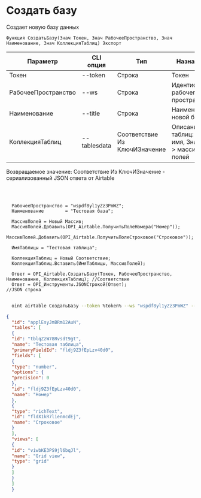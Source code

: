 ﻿---
sidebar_position: 3
---

# Создать базу
 Создает новую базу данных



`Функция СоздатьБазу(Знач Токен, Знач РабочееПространство, Знач Наименование, Знач КоллекцияТаблиц) Экспорт`

  | Параметр | CLI опция | Тип | Назначение |
  |-|-|-|-|
  | Токен | --token | Строка | Токен |
  | РабочееПространство | --ws | Строка | Идентификатор рабочего пространства |
  | Наименование | --title | Строка | Наименование новой базы |
  | КоллекцияТаблиц | --tablesdata | Соответствие Из КлючИЗначение | Описание таблиц: Ключ > имя, Значение > массив полей |

  
  Возвращаемое значение:   Соответствие Из КлючИЗначение - сериализованный JSON ответа от Airtable

<br/>




```bsl title="Пример кода"
  
  РабочееПространство = "wspdf8yl1yZz3PmWZ";
  Наименование        = "Тестовая база";
  
  МассивПолей = Новый Массив;
  МассивПолей.Добавить(OPI_Airtable.ПолучитьПолеНомера("Номер"));
  МассивПолей.Добавить(OPI_Airtable.ПолучитьПолеСтроковое("Строковое"));
  
  ИмяТаблицы = "Тестовая таблица";
  
  КоллекцияТаблиц = Новый Соответствие;
  КоллекцияТаблиц.Вставить(ИмяТаблицы, МассивПолей);
  
  Ответ = OPI_Airtable.СоздатьБазу(Токен, РабочееПространство, Наименование, КоллекцияТаблиц); //Соответствие
  Ответ = OPI_Инструменты.JSONСтрокой(Ответ);                                                  //JSON строка
```



```sh title="Пример команды CLI"
    
  oint airtable СоздатьБазу --token %token% --ws "wspdf8yl1yZz3PmWZ" --title "Тестовая база" --tablesdata %tablesdata%

```

```json title="Результат"
{
  "id": "applEsyJmBRm12AuN",
  "tables": [
  {
  "id": "tblqZzW78Rvsdt9gt",
  "name": "Тестовая таблица",
  "primaryFieldId": "fldj9Z3fEpLzv40d0",
  "fields": [
  {
  "type": "number",
  "options": {
  "precision": 0
  },
  "id": "fldj9Z3fEpLzv40d0",
  "name": "Номер"
  },
  {
  "type": "richText",
  "id": "fldX1kR7lienmcdEj",
  "name": "Строковое"
  }
  ],
  "views": [
  {
  "id": "viwbKE3PS9jl6bqJl",
  "name": "Grid view",
  "type": "grid"
  }
  ]
  }
  ]
  }
```
